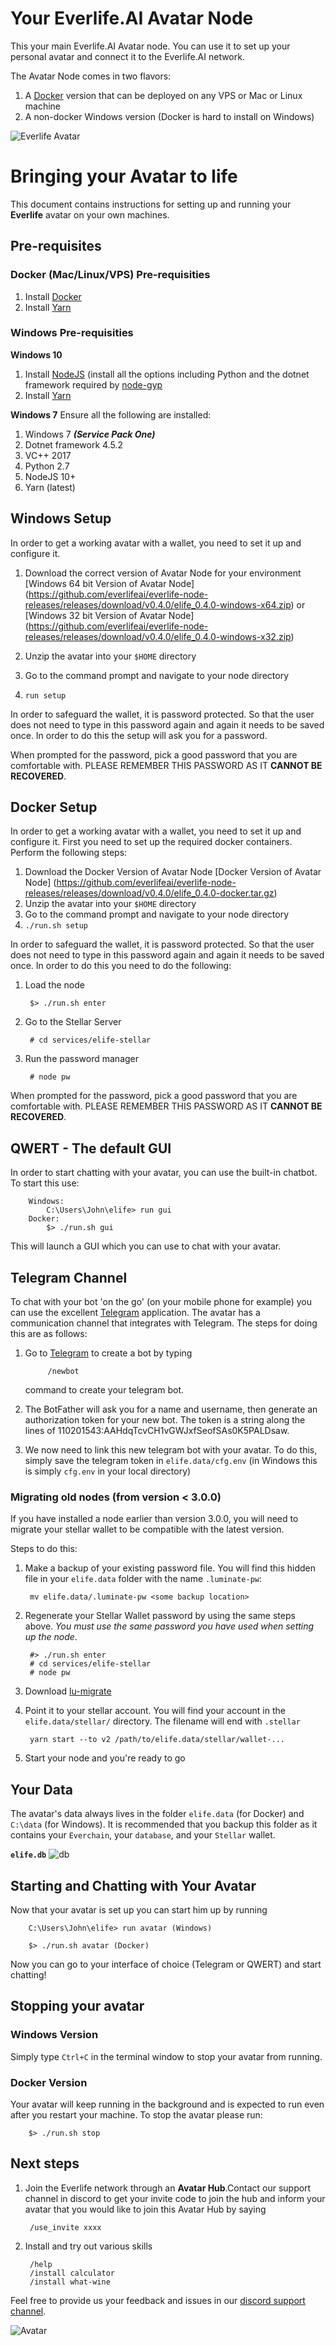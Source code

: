 # Your Everlife.AI Avatar Node

This your main Everlife.AI Avatar node. You can use it to set up your
personal avatar and connect it to the Everlife.AI network.

The Avatar Node comes in two flavors:
1. A [Docker](https://www.docker.com/) version that can be deployed on
   any VPS or Mac or Linux machine
2. A non-docker Windows version (Docker is hard to install on Windows)


![Everlife Avatar](avatar_600x600.png)


# Bringing your Avatar to life

This document contains instructions for setting up and running your
**Everlife** avatar on your own machines.

## Pre-requisites

### Docker (Mac/Linux/VPS) Pre-requisities

1. Install [Docker](http://www.docker.com/)
2. Install [Yarn](https://yarnpkg.com/)

### Windows Pre-requisities

**Windows 10**
1. Install [NodeJS](https://nodejs.org/)
   (install all the options including Python and the dotnet framework
    required by [node-gyp](https://github.com/nodejs/node-gyp)
2. Install [Yarn](https://yarnpkg.com/)

**Windows 7**
Ensure all the following are installed:
1. Windows 7 _**(Service Pack One)**_
2. Dotnet framework 4.5.2
3. VC++ 2017
4. Python 2.7
5. NodeJS 10+
6. Yarn (latest)


## Windows Setup

In order to get a working avatar with a wallet, you need to set it up
and configure it.

1. Download the correct version of Avatar Node for your environment
[Windows 64 bit Version of Avatar Node] (https://github.com/everlifeai/everlife-node-releases/releases/download/v0.4.0/elife_0.4.0-windows-x64.zip) or
[Windows 32 bit Version of Avatar Node] (https://github.com/everlifeai/everlife-node-releases/releases/download/v0.4.0/elife_0.4.0-windows-x32.zip)

2. Unzip the avatar into your `$HOME` directory
3. Go to the command prompt and navigate to your node directory
4. `run setup`

In order to safeguard the wallet, it is password protected. So that the
user does not need to type in this password again and again it needs to
be saved once. In order to do this the setup will ask you for a
password.

When prompted for the password, pick a good password that you are
comfortable with. PLEASE REMEMBER THIS PASSWORD AS IT **CANNOT BE
RECOVERED**.

## Docker Setup

In order to get a working avatar with a wallet, you need to set it up
and configure it. First you need to set up the required docker
containers. Perform the following steps:
1. Download the Docker Version of Avatar Node
[Docker Version of Avatar Node] (https://github.com/everlifeai/everlife-node-releases/releases/download/v0.4.0/elife_0.4.0-docker.tar.gz)
2. Unzip the avatar into your `$HOME` directory
3. Go to the command prompt and navigate to your node directory
4. `./run.sh setup`

In order to safeguard the wallet, it is password protected. So that the
user does not need to type in this password again and again it needs to
be saved once. In order to do this you need to do the following:

1. Load the node

        $> ./run.sh enter

2. Go to the Stellar Server

        # cd services/elife-stellar

3. Run the password manager

        # node pw

When prompted for the password, pick a good password that you are
comfortable with. PLEASE REMEMBER THIS PASSWORD AS IT **CANNOT BE
RECOVERED**.


## QWERT - The default GUI

In order to start chatting with your avatar, you can use the built-in
chatbot. To start this use:

        Windows:
            C:\Users\John\elife> run gui
        Docker:
            $> ./run.sh gui

This will launch a GUI which you can use to chat with your avatar.


## Telegram Channel

To chat with your bot 'on the go' (on your mobile phone for example) you
can use the excellent [Telegram](the://telegram.org) application. The
avatar has a communication channel that integrates with Telegram. The
steps for doing this are as follows:

1. Go to [Telegram](https://telegram.me/botfather) to create a bot by
   typing

            /newbot

    command to create your telegram bot.

1. The BotFather will ask you for a name and username, then generate an
   authorization token for your new bot. The token is a string along the
   lines of 110201543:AAHdqTcvCH1vGWJxfSeofSAs0K5PALDsaw. 
1. We now need to link this new telegram bot with your avatar. To do
   this, simply save the telegram token in
   `elife.data/cfg.env` (in Windows this is simply `cfg.env` in your
    local directory)



### Migrating old nodes (from version < 3.0.0)
If you have installed a node earlier than version 3.0.0, you will need
to migrate your stellar wallet to be compatible with the latest version.

Steps to do this:

1. Make a backup of your existing password file. You will find this
   hidden file in your `elife.data` folder with the name `.luminate-pw`:

        mv elife.data/.luminate-pw <some backup location>

2. Regenerate your Stellar Wallet password by using the same steps
   above. *You must use the same password you have used when setting up
   the node*.

        #> ./run.sh enter
        # cd services/elife-stellar
        # node pw

3. Download
   [lu-migrate](https://github.com/theproductiveprogrammer/lu-migrate)
4. Point it to your stellar account. You will find your account in the
   `elife.data/stellar/` directory. The filename will end with
   `.stellar`

        yarn start --to v2 /path/to/elife.data/stellar/wallet-...

5. Start your node and you're ready to go


## Your Data

The avatar's data always lives in the folder `elife.data` (for Docker)
and `C:\data` (for Windows). It is recommended that you backup this
folder as it contains your `Everchain`, your `database`, and your
`Stellar` wallet.

**`elife.db`** ![db](db.png)



## Starting and Chatting with Your Avatar

Now that your avatar is set up you can start him up by running

        C:\Users\John\elife> run avatar (Windows)

        $> ./run.sh avatar (Docker)


Now you can go to your interface of choice (Telegram or QWERT) and start
chatting!


## Stopping your avatar

### Windows Version
Simply type `Ctrl+C` in the terminal window to stop your avatar from
running.

### Docker Version
Your avatar will keep running in the background and is expected to run
even after you restart your machine. To stop the avatar please run:

        $> ./run.sh stop


## Next steps
1. Join the Everlife network through an **Avatar Hub**.Contact our
   support channel in discord to get your invite code to join the hub
   and inform your avatar that you would like to join this Avatar Hub by
   saying

        /use_invite xxxx

2. Install and try out various skills

        /help
        /install calculator
        /install what-wine


Feel free to provide us your feedback and issues in our [discord support
channel](https://discord.gg/TDyRSr4).

![Avatar](avatar_256x256.png)



